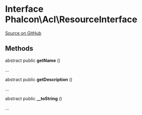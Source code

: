 # Interface **Phalcon\\Acl\\ResourceInterface**

<a href="https://github.com/phalcon/cphalcon/blob/master/phalcon/acl/resourceinterface.zep" class="btn btn-default btn-sm">Source on GitHub</a>

## Methods
abstract public  **getName** ()

...


abstract public  **getDescription** ()

...


abstract public  **__toString** ()

...


